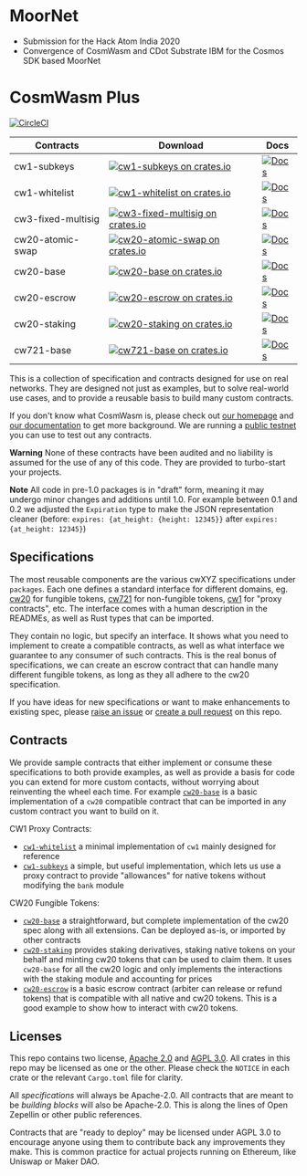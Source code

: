 # MoorNet
- Submission for the Hack Atom India 2020
- Convergence of CosmWasm and CDot Substrate IBM for the Cosmos SDK based MoorNet


# CosmWasm Plus

[![CircleCI](https://circleci.com/gh/CosmWasm/cosmwasm-plus/tree/master.svg?style=shield)](https://circleci.com/gh/CosmWasm/cosmwasm-plus/tree/master)

| Contracts               | Download                                                                                                                      | Docs                                                                     |
| ----------------------- | ----------------------------------------------------------------------------------------------------------------------------  | -------------------------------------------------------------------------|
| cw1-subkeys             | [![cw1-subkeys on crates.io](https://img.shields.io/crates/v/cw1-subkeys.svg)](https://crates.io/crates/cw1-subkeys)          | [![Docs](https://docs.rs/cw1-subkeys/badge.svg)](https://docs.rs/cw1-subkeys)    |
| cw1-whitelist           | [![cw1-whitelist on crates.io](https://img.shields.io/crates/v/cw1-whitelist.svg)](https://crates.io/crates/cw1-whitelist)          | [![Docs](https://docs.rs/cw1-whitelist/badge.svg)](https://docs.rs/cw1-whitelist)    |
| cw3-fixed-multisig       | [![cw3-fixed-multisig on crates.io](https://img.shields.io/crates/v/cw3-fixed-multisig.svg)](https://crates.io/crates/cw3-fixed-multisig)          | [![Docs](https://docs.rs/cw3-fixed-multisig/badge.svg)](https://docs.rs/cw3-fixed-multisig)    |
| cw20-atomic-swap        | [![cw20-atomic-swap on crates.io](https://img.shields.io/crates/v/cw20-atomic-swap.svg)](https://crates.io/crates/cw20-atomic-swap)          | [![Docs](https://docs.rs/cw20-atomic-swap/badge.svg)](https://docs.rs/cw20-atomic-swap)    |
| cw20-base               | [![cw20-base on crates.io](https://img.shields.io/crates/v/cw20-base.svg)](https://crates.io/crates/cw20-base)          | [![Docs](https://docs.rs/cw20-base/badge.svg)](https://docs.rs/cw20-base)    |
| cw20-escrow             | [![cw20-escrow on crates.io](https://img.shields.io/crates/v/cw20-escrow.svg)](https://crates.io/crates/cw20-escrow)          | [![Docs](https://docs.rs/cw20-escrow/badge.svg)](https://docs.rs/cw20-escrow)    |
| cw20-staking            | [![cw20-staking on crates.io](https://img.shields.io/crates/v/cw20-staking.svg)](https://crates.io/crates/cw20-staking)          | [![Docs](https://docs.rs/cw20-staking/badge.svg)](https://docs.rs/cw20-staking)    |
| cw721-base           | [![cw721-base on crates.io](https://img.shields.io/crates/v/cw721-base.svg)](https://crates.io/crates/cw721-base)          | [![Docs](https://docs.rs/cw721-base/badge.svg)](https://docs.rs/cw721-base)    |


This is a collection of specification and contracts designed for
use on real networks. They are designed not just as examples, but to
solve real-world use cases, and to provide a reusable basis to build 
many custom contracts.

If you don't know what CosmWasm is, please check out 
[our homepage](https://cosmwasm.com) and 
[our documentation](https://docs.cosmwasm.com) to get more background.
We are running a [public testnet](https://github.com/CosmWasm/testnets/blob/master/coralnet/README.md)
you can use to test out any contracts.

**Warning** None of these contracts have been audited and no liability is
assumed for the use of any of this code. They are provided to turbo-start
your projects.

**Note** All code in pre-1.0 packages is in "draft" form, meaning it may
undergo minor changes and additions until 1.0. For example between 0.1 and
0.2 we adjusted the `Expiration` type to make the JSON representation 
cleaner (before: `expires: {at_height: {height: 12345}}` after 
`expires: {at_height: 12345}`)

## Specifications

The most reusable components are the various cwXYZ specifications under
`packages`. Each one defines a standard interface for different domains,
eg. [cw20](./packages/cw20/README.md) for fungible tokens, 
[cw721](./packages/cw721/README.md) for non-fungible tokens, 
[cw1](./packages/cw1/README.md) for  "proxy contracts", etc. 
The interface comes with a human description in the READMEs, as well
as Rust types that can be imported.

They contain no logic, but specify an interface. It shows what you
need to implement to create a compatible contracts, as well as what
interface we guarantee to any consumer of such contracts. This is
the real bonus of specifications, we can create an escrow contract that
can handle many different fungible tokens, as long as they all adhere to
the cw20 specification.

If you have ideas for new specifications or want to make enhancements to
existing spec, please [raise an issue](https://github.com/CosmWasm/cosmwasm-plus/issues)
or [create a pull request](https://github.com/CosmWasm/cosmwasm-plus/pulls) on this repo.

## Contracts

We provide sample contracts that either implement or consume these 
specifications to both provide examples, as well as provide a basis
for code you can extend for more custom contacts, without worrying
about reinventing the wheel each time.
For example [`cw20-base`](./contracts/cw20-base) is a basic implementation
of a `cw20` compatible contract that can be imported in any custom 
contract you want to build on it. 

CW1 Proxy Contracts:

* [`cw1-whitelist`](./contracts/cw1-whitelist) a minimal implementation of `cw1`
mainly designed for reference
* [`cw1-subkeys`](./contracts/cw1-subkeys) a simple, but useful implementation,
which lets us use a proxy contract to provide "allowances" for native tokens
without modifying the `bank` module

CW20 Fungible Tokens:

* [`cw20-base`](./contracts/cw20-base) a straightforward, but complete
implementation of the cw20 spec along with all extensions. Can be deployed
as-is, or imported by other contracts
* [`cw20-staking`](./contracts/cw20-staking) provides staking derivatives,
staking native tokens on your behalf and minting cw20 tokens that can
be used to claim them. It uses `cw20-base` for all the cw20 logic and
only implements the interactions with the staking module and accounting
for prices
* [`cw20-escrow`](./contracts/cw20-escrow) is a basic escrow contract 
(arbiter can release or refund tokens) that is compatible with all native
and cw20 tokens. This is a good example to show how to interact with
cw20 tokens.

## Licenses

This repo contains two license, [Apache 2.0](./LICENSE-APACHE) and
[AGPL 3.0](./LICENSE-AGPL.md). All crates in this repo may be licensed
as one or the other. Please check the `NOTICE` in each crate or the 
relevant `Cargo.toml` file for clarity.

All *specifications* will always be Apache-2.0. All contracts that are
meant to be *building blocks* will also be Apache-2.0. This is along
the lines of Open Zepellin or other public references.

Contracts that are "ready to deploy" may be licensed under AGPL 3.0 to 
encourage anyone using them to contribute back any improvements they
make. This is common practice for actual projects running on Ethereum,
like Uniswap or Maker DAO.

